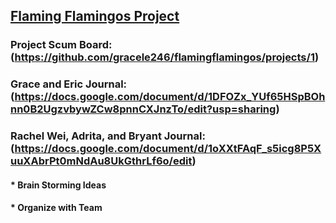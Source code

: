 ##  [Flaming Flamingos Project](https://github.com/gracele246/flamingflamingos.git)
### Project Scum Board:(https://github.com/gracele246/flamingflamingos/projects/1)
### Grace and Eric Journal:(https://docs.google.com/document/d/1DFOZx_YUf65HSpBOhnn0B2UgzvbywZCw8pnnCXJnzTo/edit?usp=sharing)
### Rachel Wei, Adrita, and Bryant Journal:(https://docs.google.com/document/d/1oXXtFAqF_s5icg8P5XuuXAbrPt0mNdAu8UkGthrLf6o/edit)
#### * Brain Storming Ideas
#### * Organize with Team


